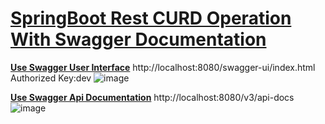 <h1><u>SpringBoot Rest CURD Operation With Swagger Documentation</u></h1>

<b><u>Use Swagger User Interface</u></b>
http://localhost:8080/swagger-ui/index.html
Authorized Key:dev
![image](https://github.com/Debarjitmohanty/SpringBoot_CURD_RestApi_SwaggerDocumentation/assets/91021174/a6bd88b9-f780-4305-a634-8f2f8962be16)

<b><u>Use Swagger Api Documentation</u></b>
http://localhost:8080/v3/api-docs
![image](https://github.com/Debarjitmohanty/SpringBoot_CURD_RestApi_SwaggerDocumentation/assets/91021174/a3ec01fc-a971-45c1-93ec-e51e2007f7ff)


